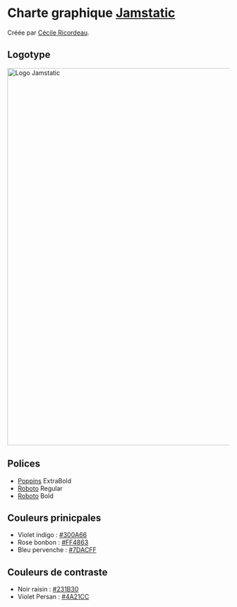 # Charte graphique [Jamstatic](https://jamstatic.fr)

Créée par [Cécile Ricordeau](https://www.cecillie.fr).

## Logotype

<img width="854" alt="Logo Jamstatic" src="https://user-images.githubusercontent.com/103008/96353314-07312980-10cb-11eb-8708-375bf8578d4c.png">

## Polices

- [Poppins](https://fonts.google.com/specimen/Poppins) ExtraBold
- [Roboto](https://fonts.google.com/specimen/Roboto) Regular
- [Roboto](https://fonts.google.com/specimen/Roboto) Bold

## Couleurs prinicpales

- Violet indigo : [#300A66](https://www.google.com/search?q=%23300A66)
- Rose bonbon : [#FF4863](https://www.google.com/search?q=%23FF4863)
- Bleu pervenche : [#7DACFF](https://www.google.com/search?q=%237DACFF)

## Couleurs de contraste

- Noir raisin : [#231B30](https://www.google.com/search?q=%23231B30)
- Violet Persan : [#4A21CC](https://www.google.com/search?q=%234A21CC)
